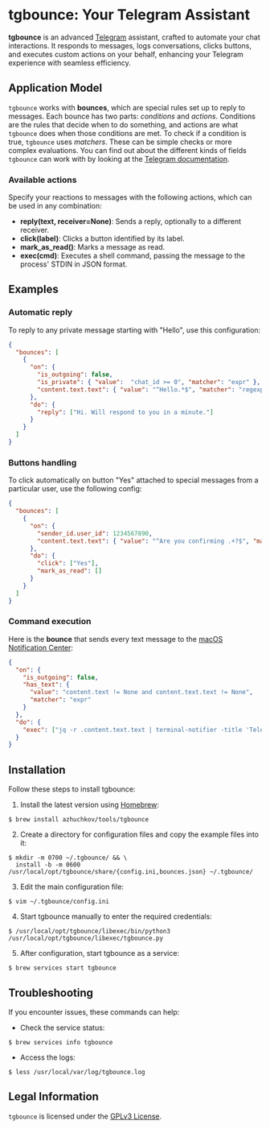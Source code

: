 # tgbounce: Your Telegram Assistant
**tgbounce** is an advanced [Telegram](https://telegram.org) assistant, crafted to automate your chat interactions. 
It responds to messages, logs conversations, clicks buttons, and executes custom actions on your behalf, enhancing 
your Telegram experience with seamless efficiency.

## Application Model
`tgbounce` works with **bounces**, which are special rules set up to reply to messages. Each bounce has two parts: 
_conditions_ and _actions_. Conditions are the rules that decide when to do something, and actions are what `tgbounce`
does when those conditions are met. To check if a condition is true, `tgbounce` uses _matchers_. These can be simple 
checks or more complex evaluations. You can find out about the different kinds of fields `tgbounce` can work with 
by looking at the [Telegram documentation](https://core.telegram.org/tdlib/docs/classtd_1_1td__api_1_1message.html).

### Available actions
Specify your reactions to messages with the following actions, which can be used in any combination:
- **reply(text, receiver=None)**: Sends a reply, optionally to a different receiver.
- **click(label)**: Clicks a button identified by its label.
- **mark_as_read()**: Marks a message as read.
- **exec(cmd)**: Executes a shell command, passing the message to the process' STDIN in JSON format. 

## Examples

### Automatic reply
To reply to any private message starting with "Hello", use this configuration:
```json
{
  "bounces": [
    {
      "on": {
        "is_outgoing": false,
        "is_private": { "value":  "chat_id >= 0", "matcher": "expr" },
        "content.text.text": { "value": "^Hello.*$", "matcher": "regexp" }
      },
      "do": {
        "reply": ["Hi. Will respond to you in a minute."]
      }
    }
  ]
}

```

### Buttons handling
To click automatically on button "Yes" attached to special messages from a particular user, 
use the following config:
```json
{
  "bounces": [
    {
      "on": {
        "sender_id.user_id": 1234567890, 
        "content.text.text": { "value": "^Are you confirming .+?$", "matcher": "regexp" }
      },
      "do": {
        "click": ["Yes"],
        "mark_as_read": []
      }
    }
  ]
}
```

### Command execution
Here is the **bounce** that sends every text message to the [macOS Notification Center](https://support.apple.com/en-ge/guide/mac-help/mchl2fb1258f/14.0/mac/14.0):
```json
{
  "on": {
    "is_outgoing": false,
    "has_text": {
      "value": "content.text != None and content.text.text != None",
      "matcher": "expr"
    }
  },
  "do": {
    "exec": ["jq -r .content.text.text | terminal-notifier -title 'Telegram' -subtitle 'Incoming Message'"]
  }
}
```

## Installation
Follow these steps to install tgbounce:

1. Install the latest version using [Homebrew](https://brew.sh/): 
```console
$ brew install azhuchkov/tools/tgbounce
```

2. Create a directory for configuration files and copy the example files into it:
```console
$ mkdir -m 0700 ~/.tgbounce/ && \
  install -b -m 0600 /usr/local/opt/tgbounce/share/{config.ini,bounces.json} ~/.tgbounce/
```

3. Edit the main configuration file:
```console
$ vim ~/.tgbounce/config.ini
```

4. Start tgbounce manually to enter the required credentials:
```console
$ /usr/local/opt/tgbounce/libexec/bin/python3 /usr/local/opt/tgbounce/libexec/tgbounce.py
```

5. After configuration, start tgbounce as a service:
```console
$ brew services start tgbounce
```

## Troubleshooting
If you encounter issues, these commands can help:

- Check the service status:
```console
$ brew services info tgbounce
```

- Access the logs:
```console
$ less /usr/local/var/log/tgbounce.log
```

## Legal Information
`tgbounce` is licensed under the [GPLv3 License](LICENSE).
